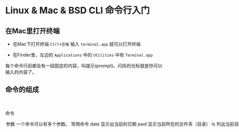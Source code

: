 # Linux & Mac & BSD  CLI 命令行入门


## 在Mac里打开终端

* 在Mac下打开终端  `Ctrl+空格` 输入 `terminal.app` 就可以打开终端

* 在Finder里，左边的 `Applications` 中的 `Utilities` 中有 `Terminal.app` 

每个命令行前都会有一段固定的内容，叫提示(prompt)。闪烁的光标就是你可以输入的内容了。

## 命令的组成

<cmd> <option>

<cmd> 命令
  
<option> 参数
  
一个命令可以有多个参数。

## 常用命令

### date

显示出当前的日期

### pwd

显示当前所在的文件夹（目录）

### ls

列出当前目录里的文件和文件夹。

ls -ahl

a 显示隐藏文件
h 显示文件的属性
l 显示文件的大小

ls --help

显示帮助，所有的命令基本上都可以使用 --help 参数显示帮助 

### man

man cmd

显示出`cmd`的手册帮助。按`q`退出显示帮助。

### mkdir

mkdir <dirname>
  
建立一个指定名子的目录。

### cd

cd <dirname>
  
改变当前目录到指定路径去。

如果 cd 不带任何参数，你就把当前目录变更到了`home`目录。

`.` 这个名字的目录是当前目录
`..` 这个名字的目录是上一层目录

所有的目录里都有这两个目录。
